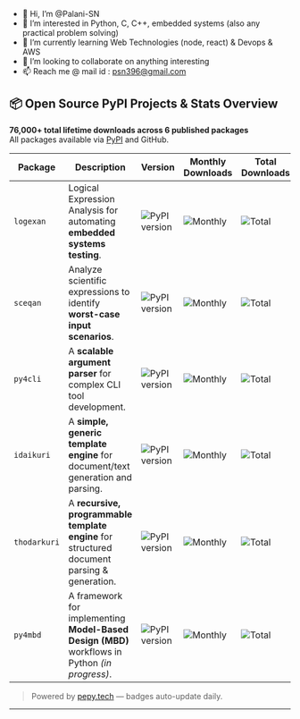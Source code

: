 - 👋 Hi, I’m @Palani-SN
- 👀 I’m interested in Python, C, C++, embedded systems (also any practical problem solving)
- 🌱 I’m currently learning Web Technologies (node, react) & Devops & AWS
- 💞️ I’m looking to collaborate on anything interesting
- 📫 Reach me @ mail id : psn396@gmail.com

## 📦 Open Source PyPI Projects & Stats Overview

**76,000+ total lifetime downloads across 6 published packages**  
All packages available via [PyPI](https://pypi.org/user/Palani-SN/) and GitHub.

| Package | Description | Version | Monthly Downloads | Total Downloads | PyPI | GitHub |
|--------|-------------|---------|-------------------|------------------|------|--------|
| `logexan` | Logical Expression Analysis for automating **embedded systems testing**. | ![PyPI version](https://img.shields.io/pypi/v/logexan) | ![Monthly](https://pepy.tech/badge/logexan/month) | ![Total](https://pepy.tech/badge/logexan) | [PyPI](https://pypi.org/project/logexan/) | [GitHub](https://github.com/Palani-SN/LogExAn) |
| `sceqan` | Analyze scientific expressions to identify **worst-case input scenarios**. | ![PyPI version](https://img.shields.io/pypi/v/sceqan) | ![Monthly](https://pepy.tech/badge/sceqan/month) | ![Total](https://pepy.tech/badge/sceqan) | [PyPI](https://pypi.org/project/sceqan/) | [GitHub](https://github.com/Palani-SN/ScEqAn) |
| `py4cli` | A **scalable argument parser** for complex CLI tool development. | ![PyPI version](https://img.shields.io/pypi/v/py4cli) | ![Monthly](https://pepy.tech/badge/py4cli/month) | ![Total](https://pepy.tech/badge/py4cli) | [PyPI](https://pypi.org/project/py4cli/) | [GitHub](https://github.com/Palani-SN/py4cli) |
| `idaikuri` | A **simple, generic template engine** for document/text generation and parsing. | ![PyPI version](https://img.shields.io/pypi/v/IdaiKuri) | ![Monthly](https://pepy.tech/badge/idaikuri/month) | ![Total](https://pepy.tech/badge/idaikuri) | [PyPI](https://pypi.org/project/IdaiKuri/) | [GitHub](https://github.com/Palani-SN/idaikuri) |
| `thodarkuri` | A **recursive, programmable template engine** for structured document parsing & generation. | ![PyPI version](https://img.shields.io/pypi/v/ThodarKuri) | ![Monthly](https://pepy.tech/badge/thodarkuri/month) | ![Total](https://pepy.tech/badge/thodarkuri) | [PyPI](https://pypi.org/project/ThodarKuri/) | [GitHub](https://github.com/Palani-SN/ThodarKuri) |
| `py4mbd` | A framework for implementing **Model-Based Design (MBD)** workflows in Python *(in progress)*. | ![PyPI version](https://img.shields.io/pypi/v/py4mbd) | ![Monthly](https://pepy.tech/badge/py4mbd/month) | ![Total](https://pepy.tech/badge/py4mbd) | [PyPI](https://pypi.org/project/py4mbd/) | [GitHub](https://github.com/Palani-SN/py4mbd) |

> Powered by [pepy.tech](https://pepy.tech/) — badges auto-update daily.

---

<!---
Palani-SN/Palani-SN is a ✨ special ✨ repository because its `README.md` (this file) appears on your GitHub profile.
You can click the Preview link to take a look at your changes.
--->
